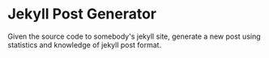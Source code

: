 # Jekyll Post Generator

Given the source code to somebody's jekyll site, generate a new post using statistics and knowledge of jekyll post format.